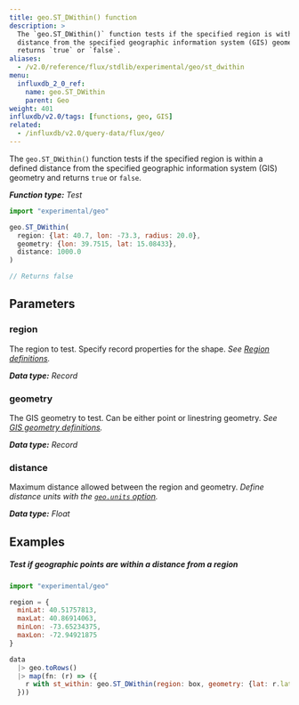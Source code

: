 ```yaml
---
title: geo.ST_DWithin() function
description: >
  The `geo.ST_DWithin()` function tests if the specified region is within a defined
  distance from the specified geographic information system (GIS) geometry and
  returns `true` or `false`.
aliases:
  - /v2.0/reference/flux/stdlib/experimental/geo/st_dwithin
menu:
  influxdb_2_0_ref:
    name: geo.ST_DWithin
    parent: Geo
weight: 401
influxdb/v2.0/tags: [functions, geo, GIS]
related:
  - /influxdb/v2.0/query-data/flux/geo/
---
```


The `geo.ST_DWithin()` function tests if the specified region is within a defined
distance from the specified geographic information system (GIS) geometry and
returns `true` or `false`.

_**Function type:** Test_

```js
import "experimental/geo"

geo.ST_DWithin(
  region: {lat: 40.7, lon: -73.3, radius: 20.0},
  geometry: {lon: 39.7515, lat: 15.08433},
  distance: 1000.0
)

// Returns false
```

## Parameters

### region
The region to test.
Specify record properties for the shape.
_See [Region definitions](/v2.0/reference/flux/stdlib/experimental/geo/#region-definitions)._

_**Data type:** Record_

### geometry
The GIS geometry to test.
Can be either point or linestring geometry.
_See [GIS geometry definitions](/v2.0/reference/flux/stdlib/experimental/geo/#gis-geometry-definitions)._

_**Data type:** Record_

### distance
Maximum distance allowed between the region and geometry.
_Define distance units with the [`geo.units` option](/v2.0/reference/flux/stdlib/experimental/geo/#define-distance-units)._

_**Data type:** Float_

## Examples

##### Test if geographic points are within a distance from a region
```js
import "experimental/geo"

region = {
  minLat: 40.51757813,
  maxLat: 40.86914063,
  minLon: -73.65234375,
  maxLon: -72.94921875
}

data
  |> geo.toRows()
  |> map(fn: (r) => ({
    r with st_within: geo.ST_DWithin(region: box, geometry: {lat: r.lat, lon: r.lon}, distance: 15.0)
  }))
```
